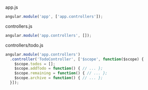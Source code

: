 app.js
```javascript
angular.module('app', ['app.controllers']);
```

controllers.js
```javascript
angular.module('app.controllers', []);
```

controllers/todo.js
```javascript
angular.module('app.controllers')
  .controller('TodoController', ['$scope', function($scope) {
    $scope.todos = [];
    $scope.addTodo = function() { // ... };
    $scope.remaining = function() { // ... };
    $scope.archive = function() { // ... };
  }]);
```
